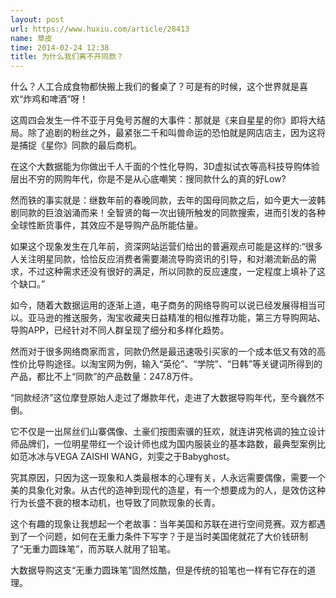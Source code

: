 ```yaml
---
layout: post
url: https://www.huxiu.com/article/28413
name: 草皮
time: 2014-02-24 12:38
title: 为什么我们离不开同款？
---
```

什么？人工合成食物都快搬上我们的餐桌了？可是有的时候，这个世界就是喜欢“炸鸡和啤酒”呀！

这周四会发生一件不亚于月兔号苏醒的大事件：那就是《来自星星的你》即将大结局。除了追剧的粉丝之外，最紧张二千和叫兽命运的恐怕就是网店店主，因为这将是捕捉《星你》同款的最后商机。

在这个大数据能为你做出千人千面的个性化导购，3D虚拟试衣等高科技导购体验层出不穷的网购年代，你是不是从心底嘲笑：搜同款什么的真的好Low?

然而铁的事实就是：继数年前的春晚同款，去年的国母同款之后，如今更大一波韩剧同款的巨浪汹涌而来！全智贤的每一次出镜所触发的同款搜索，进而引发的各种全球性断货事件，其效应不是导购产品所能估量。

如果这个现象发生在几年前，资深网站运营们给出的普遍观点可能是这样的:“很多人关注明星同款，恰恰反应消费者需要潮流导购资讯的引导，和对潮流新品的需求，不过这种需求还没有很好的满足，所以同款的反应速度，一定程度上填补了这个缺口。”

如今，随着大数据运用的逐渐上道，电子商务的网络导购可以说已经发展得相当可以。亚马逊的推送服务，淘宝收藏夹日益精准的相似推荐功能，第三方导购网站、导购APP，已经针对不同人群呈现了细分和多样化趋势。

然而对于很多网络商家而言，同款仍然是最迅速吸引买家的一个成本低又有效的高性价比导购途径。以淘宝网为例，输入“英伦”、“学院”、“日韩”等关键词所得到的产品，都比不上“同款”的产品数量：247.8万件。

“同款经济”这位摩登原始人走过了爆款年代，走进了大数据导购年代，至今巍然不倒。

它不仅是一出屌丝们山寨偶像、土豪们按图索骥的狂欢，就连讲究格调的独立设计师品牌们，一位明星带红一个设计师也成为国内服装业的基本路数，最典型案例比如范冰冰与VEGA ZAISHI WANG，刘雯之于Babyghost。

究其原因，只因为这一现象和人类最根本的心理有关，人永远需要偶像，需要一个美的具象化对象。从古代的造神到现代的造星，有一个想要成为的人，是效仿这种行为长盛不衰的根本动机，也导致了同款现象的长青。

这个有趣的现象让我想起一个老故事：当年美国和苏联在进行空间竞赛。双方都遇到了一个问题，如何在无重力条件下写字？于是当时美国佬就花了大价钱研制了“无重力圆珠笔”，而苏联人就用了铅笔。

大数据导购这支“无重力圆珠笔”固然炫酷，但是传统的铅笔也一样有它存在的道理。

